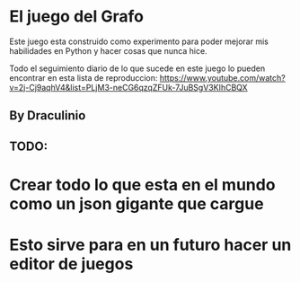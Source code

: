 # El juego del Grafo

Este juego esta construido como experimento para poder mejorar mis habilidades en Python y hacer cosas que nunca hice.

Todo el seguimiento diario de lo que sucede en este juego lo pueden encontrar en esta lista de reproduccion: https://www.youtube.com/watch?v=2j-Cj9aqhV4&list=PLjM3-neCG6qzqZFUk-7JuBSgV3KIhCBQX



## By Draculinio


## TODO:

# Crear todo lo que esta en el mundo como un json gigante que cargue
# Esto sirve para en un futuro hacer un editor de juegos